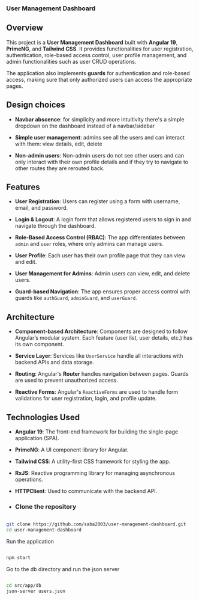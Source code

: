### User Management Dashboard

## Overview

  

This project is a **User Management Dashboard** built with **Angular 19**, **PrimeNG**, and **Tailwind CSS**. It provides functionalities for user registration, authentication, role-based access control, user profile management, and admin functionalities such as user CRUD operations.

The application also implements **guards** for authentication and role-based access, making sure that only authorized users can access the appropriate pages.


## Design choices

- **Navbar abscence**: for simplicity and more intuitivity there's a simple dropdown on the dashboard instead of a navbar/sidebar

- **Simple user management**: admins see all the users and can interact with them: view details, edit, delete

- **Non-admin users**: Non-admin users do not see other users and can only interact with their own profile details and if they try to navigate to other routes they are rerouted back.


## Features

  

- **User Registration**: Users can register using a form with username, email, and password.

- **Login & Logout**: A login form that allows registered users to sign in and navigate through the dashboard.

- **Role-Based Access Control (RBAC)**: The app differentiates between `admin` and `user` roles, where only admins can manage users.

- **User Profile**: Each user has their own profile page that they can view and edit.

- **User Management for Admins**: Admin users can view, edit, and delete users.

- **Guard-based Navigation**: The app ensures proper access control with guards like `authGuard`, `adminGuard`, and `userGuard`.
  

## Architecture

  

- **Component-based Architecture**: Components are designed to follow Angular’s modular system. Each feature (user list, user details, etc.) has its own component.

- **Service Layer**: Services like `UserService` handle all interactions with backend APIs and data storage.

- **Routing**: Angular's **Router** handles navigation between pages. Guards are used to prevent unauthorized access.

- **Reactive Forms**: Angular's `ReactiveForms` are used to handle form validations for user registration, login, and profile update.


## Technologies Used

  

- **Angular 19**: The front-end framework for building the single-page application (SPA).

- **PrimeNG**: A UI component library for Angular.

- **Tailwind CSS**: A utility-first CSS framework for styling the app.

- **RxJS**: Reactive programming library for managing asynchronous operations.

- **HTTPClient**: Used to communicate with the backend API.


- ### Clone the repository
```bash

git clone https://github.com/saba2003/user-management-dashboard.git 
cd user-management-dashboard

```

Run the application
```bash

npm start

```

Go to the db directory and run the json server
```bash

cd src/app/db
json-server users.json

```